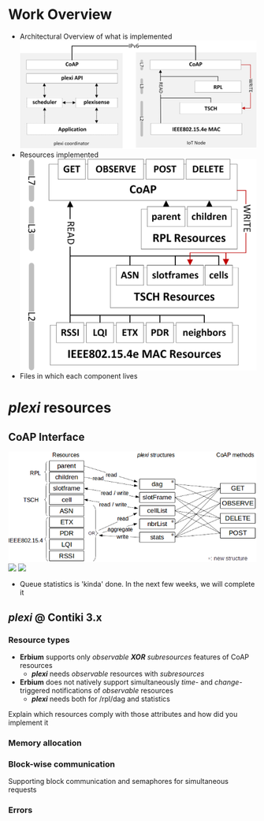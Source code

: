 # Work Overview
- Architectural Overview of what is implemented
![plexi over OSI stack][plexi_architecture]
- Resources implemented
![resource extraction][plexi_resources]
- Files in which each component lives

# *plexi* resources

## CoAP Interface
![Resource mapping to **_plexi_** structures and CoAP methods][resource_interface]
![][plexi_resources_specs_a]
![][plexi_resources_specs_b]
- Queue statistics is 'kinda' done. In the next few weeks, we will complete it
## *plexi* @ Contiki 3.x

### Resource types
- **Erbium** supports only *observable* **_XOR_** *subresources* features of CoAP resources
  - **_plexi_** needs *observable* resources with *subresources*
- **Erbium** does not natively support simultaneously *time-* and *change-* triggered notifications of *observable* resources
  - **_plexi_** needs both for /rpl/dag and statistics

Explain which resources comply with those attributes and how did you implement it

### Memory allocation

### Block-wise communication
Supporting block communication and semaphores for simultaneous requests

### Errors


[plexi_architecture]: figures/plexi_architecture.png
[plexi_resources]: figures/plexi_resources.png
[resource_interface]: figures/plexi_at_node.png
[plexi_resources_specs_a]: figures/plexi_resources_specs_a.png
[plexi_resources_specs_b]: figures/plexi_resources_specs_b.png
